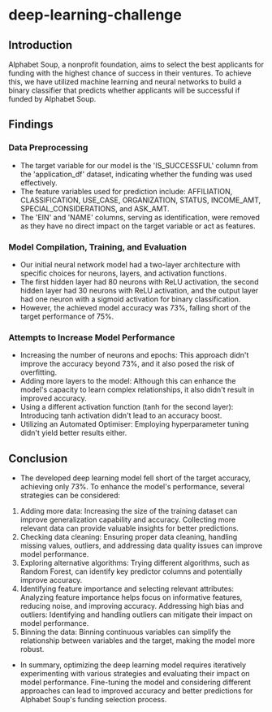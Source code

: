 # deep-learning-challenge


## Introduction
Alphabet Soup, a nonprofit foundation, aims to select the best applicants for funding with the highest chance of success in their ventures. To achieve this, we have utilized machine learning and neural networks to build a binary classifier that predicts whether applicants will be successful if funded by Alphabet Soup.

## Findings

### Data Preprocessing

* The target variable for our model is the 'IS_SUCCESSFUL' column from the 'application_df' dataset, indicating whether the funding was used effectively.
* The feature variables used for prediction include: AFFILIATION, CLASSIFICATION, USE_CASE, ORGANIZATION, STATUS, INCOME_AMT, SPECIAL_CONSIDERATIONS, and ASK_AMT.
* The 'EIN' and 'NAME' columns, serving as identification, were removed as they have no direct impact on the target variable or act as features.

### Model Compilation, Training, and Evaluation

* Our initial neural network model had a two-layer architecture with specific choices for neurons, layers, and activation functions.
* The first hidden layer had 80 neurons with ReLU activation, the second hidden layer had 30 neurons with ReLU activation, and the output layer had one neuron with a sigmoid activation for binary classification.
* However, the achieved model accuracy was 73%, falling short of the target performance of 75%.

### Attempts to Increase Model Performance

* Increasing the number of neurons and epochs: This approach didn't improve the accuracy beyond 73%, and it also posed the risk of overfitting.
* Adding more layers to the model: Although this can enhance the model's capacity to learn complex relationships, it also didn't result in improved accuracy.
* Using a different activation function (tanh for the second layer): Introducing tanh activation didn't lead to an accuracy boost.
* Utilizing an Automated Optimiser: Employing hyperparameter tuning didn't yield better results either.

## Conclusion
* The developed deep learning model fell short of the target accuracy, achieving only 73%. To enhance the model's performance, several strategies can be considered:

1. Adding more data: Increasing the size of the training dataset can improve generalization capability and accuracy. Collecting more relevant data can provide valuable insights for better predictions.
2. Checking data cleaning: Ensuring proper data cleaning, handling missing values, outliers, and addressing data quality issues can improve model performance.
3. Exploring alternative algorithms: Trying different algorithms, such as Random Forest, can identify key predictor columns and potentially improve accuracy.
4. Identifying feature importance and selecting relevant attributes: Analyzing feature importance helps focus on informative features, reducing noise, and improving accuracy.
Addressing high bias and outliers: Identifying and handling outliers can mitigate their impact on model performance.
5. Binning the data: Binning continuous variables can simplify the relationship between variables and the target, making the model more robust.

* In summary, optimizing the deep learning model requires iteratively experimenting with various strategies and evaluating their impact on model performance. Fine-tuning the model and considering different approaches can lead to improved accuracy and better predictions for Alphabet Soup's funding selection process.

